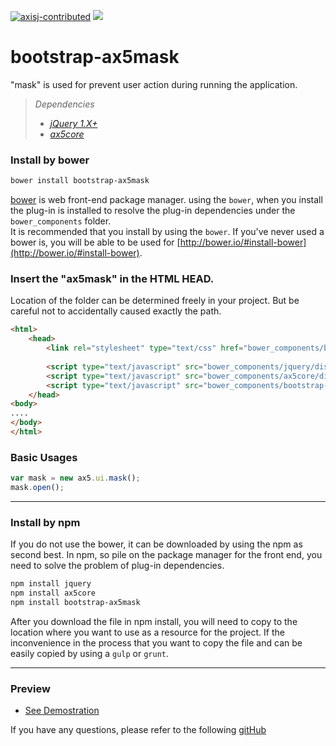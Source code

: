 [![axisj-contributed](https://img.shields.io/badge/AXISJ.com-Contributed-green.svg)](https://github.com/axisj)
![](https://img.shields.io/badge/Seowoo-Mondo&Thomas-red.svg)

# bootstrap-ax5mask
"mask" is used for prevent user action during running the application.
> *Dependencies*
> * _[jQuery 1.X+](http://jquery.com/)_
> * _[ax5core](http://ax5.io/ax5core)_


### Install by bower
```sh
bower install bootstrap-ax5mask
```
[bower](http://bower.io/#install-bower) is web front-end package manager.
using the `bower`, when you install the plug-in is installed to resolve the plug-in dependencies under the `bower_components` folder.  
It is recommended that you install by using the `bower`. 
If you've never used a bower is, you will be able to be used for [http://bower.io/#install-bower](http://bower.io/#install-bower).

### Insert the "ax5mask" in the HTML HEAD.

Location of the folder can be determined freely in your project. But be careful not to accidentally caused
exactly the path.
```html
<html>
    <head>
        <link rel="stylesheet" type="text/css" href="bower_components/bootstrap-ax5mask/dist/ax5mask.css" />
    
        <script type="text/javascript" src="bower_components/jquery/dist/jquery.min.js"></script>
        <script type="text/javascript" src="bower_components/ax5core/dist/ax5core.min.js"></script>
        <script type="text/javascript" src="bower_components/bootstrap-ax5mask/dist/ax5mask.min.js"></script>
    </head>
<body>
....
</body>
</html>
```

### Basic Usages
```js
var mask = new ax5.ui.mask();
mask.open();
```

***

### Install by npm
If you do not use the bower, it can be downloaded by using the npm as second best.
In npm, so pile on the package manager for the front end, you need to solve the problem of plug-in dependencies.

```sh
npm install jquery
npm install ax5core
npm install bootstrap-ax5mask
```

After you download the file in npm install, you will need to copy to the location where you want to use as a resource for the project.
If the inconvenience in the process that you want to copy the file and can be easily copied by using a `gulp` or `grunt`.
***

### Preview
- [See Demostration](http://ax5.io/bootstrap-ax5mask/demo/index.html)

If you have any questions, please refer to the following [gitHub](https://github.com/ax5ui/ax5ui-kernel)